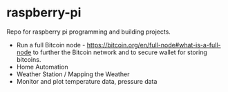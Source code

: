 # raspberry-pi
Repo for raspberry pi programming and building projects.

* Run a full Bitcoin node - https://bitcoin.org/en/full-node#what-is-a-full-node to further the Bitcoin network and to secure wallet for storing bitcoins.
* Home Automation
* Weather Station / Mapping the Weather
* Monitor and plot temperature data, pressure data
